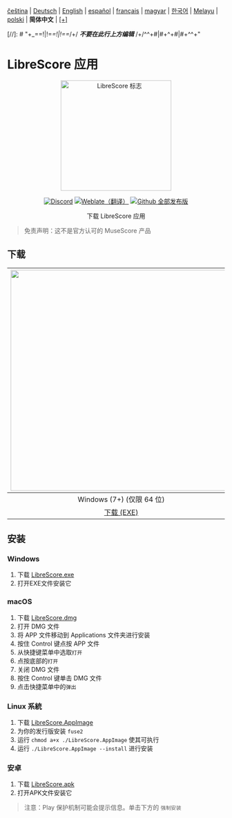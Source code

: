 <div dir="ltr" align="left">

‎[čeština](/docs/cs/PŘEČTĚTEMĚ.md) | ‎[Deutsch](/docs/de/LIESMICH.md) | ‎[English](/docs/en/README.md) | ‎[español](/docs/es/LÉAME.md) | ‎[français](/docs/fr/LISEZMOI.md) | ‎[magyar](/docs/hu/OLVASSAEL.md) | ‎[한국어](/docs/ko/이것을읽어라.md) | ‎[Melayu](/docs/ms/BACASAYA.md) | ‎[polski](/docs/pl/PRZECZYTAJMNIE.md) | ‎**简体中文** | ‎[[+]](https://weblate.librescore.org/projects/librescore/docs)

[//]: # "\+\_==!|!=_=!|!==_/+/ ***不要在此行上方编辑*** /+/^^+#|#+^+#|#+^^\+\"

# LibreScore 应用

<div align="center">

<img src="https://github.com/LibreScore/dl-musescore/raw/master/images/logo.png" width="256" alt="LibreScore 标志">

[![Discord](https://img.shields.io/discord/774491656643674122?color=5865F2&label=&labelColor=555555&logo=discord&logoColor=FFFFFF)](https://discord.gg/DKu7cUZ4XQ) [![Weblate（翻译）](https://weblate.librescore.org/widgets/librescore/-/app-librescore/svg-badge.svg)](https://weblate.librescore.org/engage/librescore) [![Github 全部发布版](https://img.shields.io/github/downloads/LibreScore/app-librescore/total.svg?label=下载)](https://github.com/LibreScore/app-librescore/releases/latest)

下载 LibreScore 应用

</div>

> 免责声明：这不是官方认可的 MuseScore 产品

## 下载

| <img src="https://upload.wikimedia.org/wikipedia/commons/e/e2/Windows_logo_and_wordmark_-_2021.svg" width="512"> | <img src="https://upload.wikimedia.org/wikipedia/commons/2/21/MacOS_wordmark_%282017%29.svg" width="512"> |               <img src="https://upload.wikimedia.org/wikipedia/commons/3/35/Tux.svg" width="512">                |   <img src="https://upload.wikimedia.org/wikipedia/commons/3/31/Android_robot_head.svg" width="512">   |
| :--------------------------------------------------------------------------------------------------------------: | :-------------------------------------------------------------------------------------------------------: | :--------------------------------------------------------------------------------------------------------------: | :----------------------------------------------------------------------------------------------------: |
|                                            Windows (7+) (仅限 64 位)                                            |                                        macOS (10.14+) (Rosetta 2)                                         |                                               Linux (仅限 64 位)                                                |                                             安卓 (6.0+)                                             |
|      [下载 (EXE)](https://github.com/LibreScore/app-librescore/releases/latest/download/LibreScore.exe)      |  [下载 (DMG)](https://github.com/LibreScore/app-librescore/releases/latest/download/LibreScore.dmg)   | [下载 (AppImage)](https://github.com/LibreScore/app-librescore/releases/latest/download/LibreScore.AppImage) | [下载 (APK)](https://github.com/LibreScore/app-librescore/releases/latest/download/LibreScore.apk) |

## 安装

### Windows

1. 下载 [LibreScore.exe](https://github.com/LibreScore/app-librescore/releases/latest/download/LibreScore.exe)
2. 打开EXE文件安装它

### macOS

1. 下载 [LibreScore.dmg](https://github.com/LibreScore/app-librescore/releases/latest/download/LibreScore.dmg)
2. 打开 DMG 文件
3. 将 APP 文件移动到 Applications 文件夹进行安装
4. 按住 Control 键点按 APP 文件
5. 从快捷键菜单中选取`打开`
6. 点按底部的`打开`
7. 关闭 DMG 文件
8. 按住 Control 键单击 DMG 文件
9. 点击快捷菜单中的`弹出`

### Linux 系統

1. 下载 [LibreScore.AppImage](https://github.com/LibreScore/app-librescore/releases/latest/download/LibreScore.AppImage)
2. 为你的发行版安装 `fuse2`
3. 运行 `chmod a+x ./LibreScore.AppImage` 使其可执行
4. 运行 `./LibreScore.AppImage --install` 进行安装

### 安卓

1. 下载 [LibreScore.apk](https://github.com/LibreScore/app-librescore/releases/latest/download/LibreScore.apk)
2. 打开APK文件安装它

> 注意：Play 保护机制可能会提示信息。单击下方的 `强制安装`

</div>
